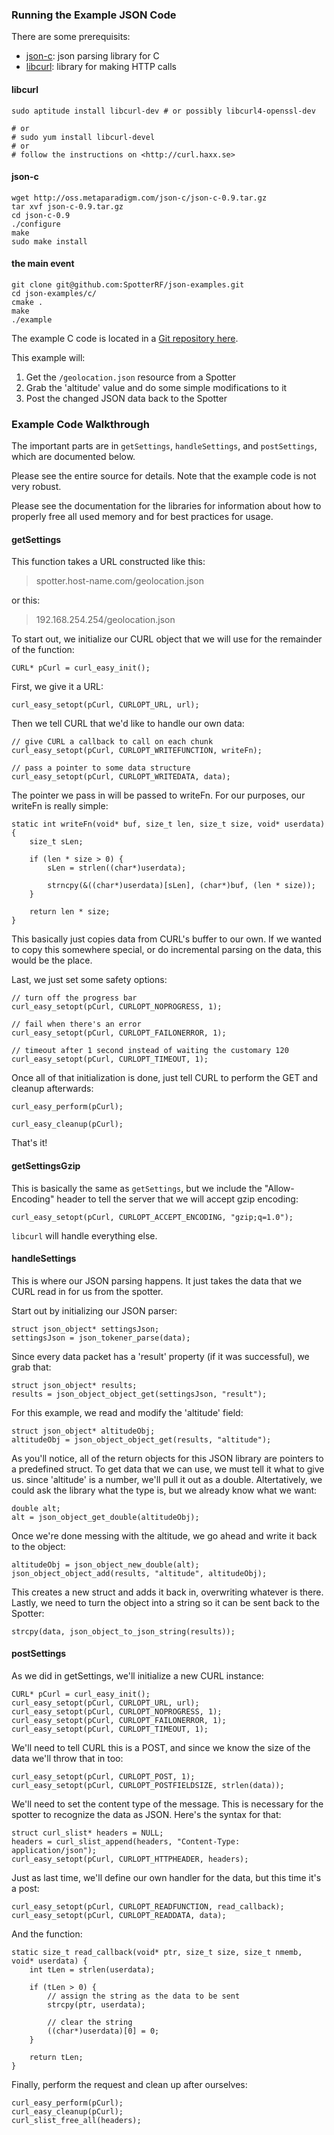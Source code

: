 ### Running the Example JSON Code

There are some prerequisits:

  * [json-c](http://oss.metaparadigm.com/json-c/): json parsing library for C
  * [libcurl](http://curl.haxx.se/libcurl/): library for making HTTP calls


#### libcurl

    sudo aptitude install libcurl-dev # or possibly libcurl4-openssl-dev
    
    # or
    # sudo yum install libcurl-devel
    # or
    # follow the instructions on <http://curl.haxx.se>

#### json-c

    wget http://oss.metaparadigm.com/json-c/json-c-0.9.tar.gz
    tar xvf json-c-0.9.tar.gz
    cd json-c-0.9
    ./configure
    make
    sudo make install

#### the main event

    git clone git@github.com:SpotterRF/json-examples.git
    cd json-examples/c/
    cmake .
    make
    ./example

The example C code is located in a [Git repository here](https://github.com/SpotterRF/json-examples/tree/master/c).

This example will:

1. Get the `/geolocation.json` resource from a Spotter
2. Grab the 'altitude' value and do some simple modifications to it
3. Post the changed JSON data back to the Spotter

### Example Code Walkthrough ###

The important parts are in `getSettings`, `handleSettings`, and `postSettings`, which are documented below.

Please see the entire source for details. Note that the example code is not very robust.

Please see the documentation for the libraries for information about how to properly free all used memory and for best practices for usage.

#### getSettings ####

This function takes a URL constructed like this:

> spotter.host-name.com/geolocation.json

or this:

> 192.168.254.254/geolocation.json

To start out, we initialize our CURL object that we will use for the remainder of the function:

    CURL* pCurl = curl_easy_init();

First, we give it a URL:

    curl_easy_setopt(pCurl, CURLOPT_URL, url);

Then we tell CURL that we'd like to handle our own data:

    // give CURL a callback to call on each chunk
    curl_easy_setopt(pCurl, CURLOPT_WRITEFUNCTION, writeFn);

    // pass a pointer to some data structure
    curl_easy_setopt(pCurl, CURLOPT_WRITEDATA, data);

The pointer we pass in will be passed to writeFn. For our purposes, our writeFn is really simple:

    static int writeFn(void* buf, size_t len, size_t size, void* userdata) {
        size_t sLen;

        if (len * size > 0) {
            sLen = strlen((char*)userdata);

            strncpy(&((char*)userdata)[sLen], (char*)buf, (len * size));
        }

        return len * size;
    }

This basically just copies data from CURL's buffer to our own. If we wanted to copy this somewhere special, or do incremental parsing on the data, this would be the place.

Last, we just set some safety options:

    // turn off the progress bar
    curl_easy_setopt(pCurl, CURLOPT_NOPROGRESS, 1);

    // fail when there's an error
    curl_easy_setopt(pCurl, CURLOPT_FAILONERROR, 1);

    // timeout after 1 second instead of waiting the customary 120
    curl_easy_setopt(pCurl, CURLOPT_TIMEOUT, 1);

Once all of that initialization is done, just tell CURL to perform the GET and cleanup afterwards:

    curl_easy_perform(pCurl);

    curl_easy_cleanup(pCurl);

That's it!

#### getSettingsGzip ####

This is basically the same as `getSettings`, but we include the "Allow-Encoding" header to tell the server that we will accept gzip encoding:

    curl_easy_setopt(pCurl, CURLOPT_ACCEPT_ENCODING, "gzip;q=1.0");

`libcurl` will handle everything else.

#### handleSettings ####

This is where our JSON parsing happens. It just takes the data that we CURL read in for us from the spotter.

Start out by initializing our JSON parser:
    
    struct json_object* settingsJson;
    settingsJson = json_tokener_parse(data);

Since every data packet has a 'result' property (if it was successful), we grab that:

    struct json_object* results;
    results = json_object_object_get(settingsJson, "result");

For this example, we read and modify the 'altitude' field:

    struct json_object* altitudeObj;
    altitudeObj = json_object_object_get(results, "altitude");

As you'll notice, all of the return objects for this JSON library are pointers to a predefined struct. To get data that we can use, we must tell it what to give us. since 'altitude' is a number, we'll pull it out as a double. Altertatively, we could ask the library what the type is, but we already know what we want:

    double alt;
    alt = json_object_get_double(altitudeObj);

Once we're done messing with the altitude, we go ahead and write it back to the object:

    altitudeObj = json_object_new_double(alt);
    json_object_object_add(results, "altitude", altitudeObj);

This creates a new struct and adds it back in, overwriting whatever is there. Lastly, we need to turn the object into a string so it can be sent back to the Spotter:

    strcpy(data, json_object_to_json_string(results));

#### postSettings ####

As we did in getSettings, we'll initialize a new CURL instance:

    CURL* pCurl = curl_easy_init();
    curl_easy_setopt(pCurl, CURLOPT_URL, url);
    curl_easy_setopt(pCurl, CURLOPT_NOPROGRESS, 1);
    curl_easy_setopt(pCurl, CURLOPT_FAILONERROR, 1);
    curl_easy_setopt(pCurl, CURLOPT_TIMEOUT, 1);

We'll need to tell CURL this is a POST, and since we know the size of the data we'll throw that in too:

    curl_easy_setopt(pCurl, CURLOPT_POST, 1);
    curl_easy_setopt(pCurl, CURLOPT_POSTFIELDSIZE, strlen(data));

We'll need to set the content type of the message. This is necessary for the spotter to recognize the data as JSON. Here's the syntax for that:

    struct curl_slist* headers = NULL;
    headers = curl_slist_append(headers, "Content-Type: application/json");
    curl_easy_setopt(pCurl, CURLOPT_HTTPHEADER, headers);

Just as last time, we'll define our own handler for the data, but this time it's a post:

    curl_easy_setopt(pCurl, CURLOPT_READFUNCTION, read_callback);
    curl_easy_setopt(pCurl, CURLOPT_READDATA, data);

And the function:

    static size_t read_callback(void* ptr, size_t size, size_t nmemb, void* userdata) {
        int tLen = strlen(userdata);

        if (tLen > 0) {
            // assign the string as the data to be sent
            strcpy(ptr, userdata);

            // clear the string
            ((char*)userdata)[0] = 0;
        }

        return tLen;
    }

Finally, perform the request and clean up after ourselves:

    curl_easy_perform(pCurl);
    curl_easy_cleanup(pCurl);
    curl_slist_free_all(headers);

